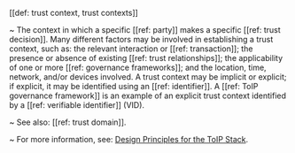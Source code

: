 [[def: trust context, trust contexts]]

~ The context in which a specific [[ref: party]] makes a specific [[ref: trust decision]]. Many different factors may be involved in establishing a trust context, such as: the relevant interaction or [[ref: transaction]]; the presence or absence of existing [[ref: trust relationships]]; the applicability of one or more [[ref: governance frameworks]]; and the location, time, network, and/or devices involved. A trust context may be implicit or explicit; if explicit, it may be identified using an [[ref: identifier]]. A [[ref: ToIP governance framework]] is an example of an explicit trust context identified by a [[ref: verifiable identifier]] (VID).

~ See also: [[ref: trust domain]].

~ For more information, see: [Design Principles for the ToIP Stack](https://trustoverip.org/our-work/design-principles/).
